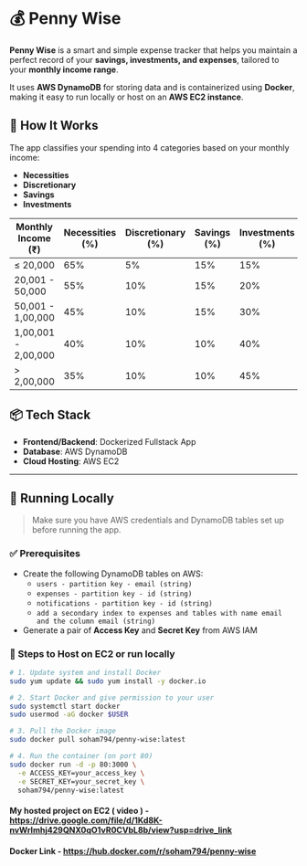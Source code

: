 # 💰 Penny Wise

**Penny Wise** is a smart and simple expense tracker that helps you maintain a perfect record of your **savings, investments, and expenses**, tailored to your **monthly income range**.

It uses **AWS DynamoDB** for storing data and is containerized using **Docker**, making it easy to run locally or host on an **AWS EC2 instance**.

## 🧠 How It Works

The app classifies your spending into 4 categories based on your monthly income:
- **Necessities**
- **Discretionary**
- **Savings**
- **Investments**

| Monthly Income (₹)      | Necessities (%) | Discretionary (%) | Savings (%) | Investments (%) |
|--------------------------|------------------|--------------------|--------------|------------------|
| ≤ 20,000                 | 65%              | 5%                 | 15%          | 15%              |
| 20,001 - 50,000          | 55%              | 10%                | 15%          | 20%              |
| 50,001 - 1,00,000        | 45%              | 10%                | 15%          | 30%              |
| 1,00,001 - 2,00,000      | 40%              | 10%                | 10%          | 40%              |
| > 2,00,000               | 35%              | 10%                | 10%          | 45%              |

## 📦 Tech Stack

- **Frontend/Backend**: Dockerized Fullstack App
- **Database**: AWS DynamoDB
- **Cloud Hosting**: AWS EC2

---

## 🚀 Running Locally

> Make sure you have AWS credentials and DynamoDB tables set up before running the app.

### ✅ Prerequisites

- Create the following DynamoDB tables on AWS:
  - `users - partition key - email (string)`
  - `expenses - partition key - id (string)`
  - `notifications - partition key - id (string)`
  - `add a secondary index to expenses and tables with name email and the column email (string)`
- Generate a pair of **Access Key** and **Secret Key** from AWS IAM

### 🐳 Steps to Host on EC2 or run locally

```bash
# 1. Update system and install Docker
sudo yum update && sudo yum install -y docker.io

# 2. Start Docker and give permission to your user
sudo systemctl start docker
sudo usermod -aG docker $USER

# 3. Pull the Docker image
sudo docker pull soham794/penny-wise:latest

# 4. Run the container (on port 80)
sudo docker run -d -p 80:3000 \
  -e ACCESS_KEY=your_access_key \
  -e SECRET_KEY=your_secret_key \
  soham794/penny-wise:latest
```

#### My hosted project on EC2 ( video ) - [https://drive.google.com/file/d/1Kd8K-nvWrImhj429QNX0qO1vR0CVbL8b/view?usp=drive_link ](https://drive.google.com/drive/folders/1UrgytXAOfEyC7XvMUwKdJiMioibpTWmI?usp=drive_link) 

#### Docker Link - https://hub.docker.com/r/soham794/penny-wise
